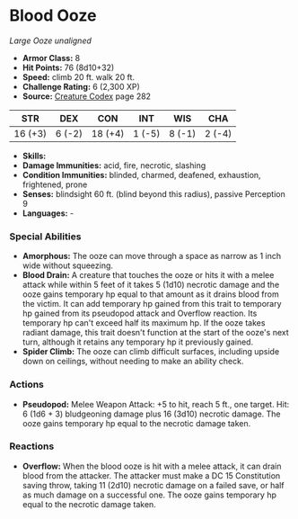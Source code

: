 # Blood Ooze

*Large* *Ooze* *unaligned*

- **Armor Class:** 8
- **Hit Points:** 76 (8d10+32)
- **Speed:** climb 20 ft. walk 20 ft.
- **Challenge Rating:** 6 (2,300 XP)
- **Source:** [Creature Codex](https://koboldpress.com/kpstore/product/creature-codex-for-5th-edition-dnd) page 282

| STR | DEX | CON | INT | WIS | CHA |
| --- | --- | --- | --- | --- | --- |
| 16 (+3) | 6 (-2) | 18 (+4) | 1 (-5) | 8 (-1) | 2 (-4) |

- **Skills:** 
- **Damage Immunities:** acid, fire, necrotic, slashing
- **Condition Immunities:** blinded, charmed, deafened, exhaustion, frightened, prone
- **Senses:** blindsight 60 ft. (blind beyond this radius), passive Perception 9
- **Languages:** -
### Special Abilities
- **Amorphous:** The ooze can move through a space as narrow as 1 inch wide without squeezing.
- **Blood Drain:** A creature that touches the ooze or hits it with a melee attack while within 5 feet of it takes 5 (1d10) necrotic damage and the ooze gains temporary hp equal to that amount as it drains blood from the victim. It can add temporary hp gained from this trait to temporary hp gained from its pseudopod attack and Overflow reaction. Its temporary hp can't exceed half its maximum hp. If the ooze takes radiant damage, this trait doesn't function at the start of the ooze's next turn, although it retains any temporary hp it previously gained.
- **Spider Climb:** The ooze can climb difficult surfaces, including upside down on ceilings, without needing to make an ability check.
### Actions
- **Pseudopod:** Melee Weapon Attack: +5 to hit, reach 5 ft., one target. Hit: 6 (1d6 + 3) bludgeoning damage plus 16 (3d10) necrotic damage. The ooze gains temporary hp equal to the necrotic damage taken.
### Reactions
- **Overflow:** When the blood ooze is hit with a melee attack, it can drain blood from the attacker. The attacker must make a DC 15 Constitution saving throw, taking 11 (2d10) necrotic damage on a failed save, or half as much damage on a successful one. The ooze gains temporary hp equal to the necrotic damage taken.


